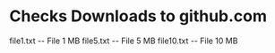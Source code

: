 # Checks Downloads to github.com

file1.txt   -- File 1 MB
file5.txt   -- File 5 MB
file10.txt   -- File 10 MB
